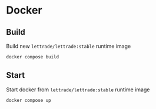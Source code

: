 # Docker

## Build

Build new `lettrade/lettrade:stable` runtime image

```bash
docker compose build
```

## Start

Start docker from `lettrade/lettrade:stable` runtime image

```bash
docker compose up
```
